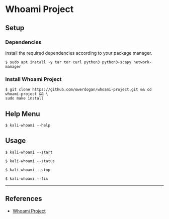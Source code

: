 # Whoami Project

## Setup

### Dependencies

Install the required dependencies according to your package manager.

```
$ sudo apt install -y tar tor curl python3 python3-scapy network-manager
```

### Install Whoami Project

```
$ git clone https://github.com/owerdogan/whoami-project.git && cd whoami-project && \
sudo make install
```

## Help Menu

```
$ kali-whoami --help
```

## Usage

```
$ kali-whoami --start
```

```
$ kali-whoami --status
```

```
$ kali-whoami --stop
```

```
$ kali-whoami --fix
```

---
## References

- [Whoami Project](https://github.com/owerdogan/whoami-project)